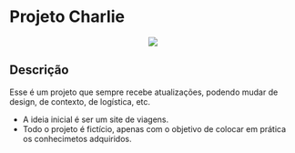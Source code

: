 # Projeto Charlie

<div align="center">
<img src="https://github.com/Gustavoo-Campos/master/blob/main/src/img/streaming.png">
</div>


 ## Descrição
 
<p>
 Esse é um projeto que sempre recebe atualizações, podendo mudar de design, de contexto, de logística, etc.
 <ul>

<li>
   A ideia inicial é ser um site de viagens.
</li>
<li>
   Todo o projeto é fictício, apenas com o objetivo de colocar em prática os conhecimetos adquiridos. 
</li> 
 </ul>
 
</p> 




  

